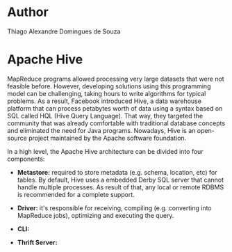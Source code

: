 # Author
Thiago Alexandre Domingues de Souza

# Apache Hive
MapReduce programs allowed processing very large datasets that were not feasible before. However, developing solutions using this programming model can be challenging, taking hours to write algorithms for typical problems. As a result, Facebook introduced Hive, a data warehouse platform that can process petabytes worth of data using a syntax based on SQL called HQL (Hive Query Language). That way, they targeted the community that was already comfortable with traditional database concepts and eliminated the need for Java programs. Nowadays, Hive is an open-source project maintained by the Apache software foundation.

In a high level, the Apache Hive architecture can be divided into four components:

- **Metastore:** required to store metadata (e.g. schema, location, etc) for tables. By default, Hive uses a embedded Derby SQL server that cannot handle multiple processes. As result of that, any local or remote RDBMS is recommended for a complete  support.

- **Driver:** it's responsible for receiving, compiling (e.g. converting into MapReduce jobs), optimizing and executing the query. 

- **CLI:**

- **Thrift Server:**
